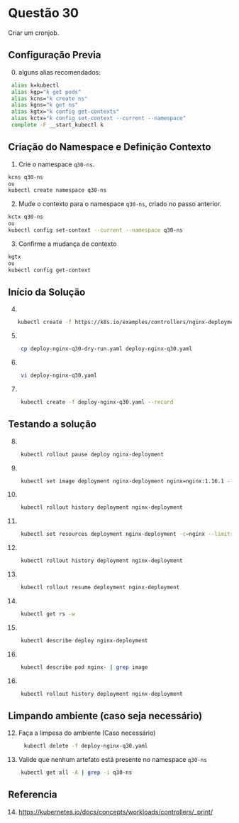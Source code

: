 # Questão 30

Criar um cronjob.

## Configuração Previa
0. alguns alias recomendados:
```bash
 alias k=kubectl
 alias kgp="k get pods"
 alias kcns="k create ns"
 alias kgns="k get ns"
 alias kgtx="k config get-contexts"
 alias kctx="k config set-context --current --namespace"
 complete -F __start_kubectl k
```

## Criação do Namespace e Definição Contexto 
1. Crie o namespace `q30-ns`.
```bash
kcns q30-ns
ou
kubectl create namespace q30-ns
```
2. Mude o contexto para o namespace `q30-ns`, criado no passo anterior.
```bash
kctx q30-ns
ou
kubectl config set-context --current --namespace q30-ns
```
3. Confirme a mudança de contexto
```bash
kgtx
ou
kubectl config get-context
```

## Início da Solução
4. 
```bash
   kubectl create -f https://k8s.io/examples/controllers/nginx-deployment.yaml --dry-run=client -o yaml > deploy-nginx-q30-dry-run.yaml
```
5. 
```bash
    cp deploy-nginx-q30-dry-run.yaml deploy-nginx-q30.yaml
```
6. 
```bash
    vi deploy-nginx-q30.yaml
```
7. 
```bash
    kubectl create -f deploy-nginx-q30.yaml --record 
```

## Testando a solução
8. 
```bash
    kubectl rollout pause deploy nginx-deployment
```
9. 
```bash
    kubectl set image deployment nginx-deployment nginx=nginx:1.16.1 --record
```
10. 
```bash
    kubectl rollout history deployment nginx-deployment
```
11. 
```bash
    kubectl set resources deployment nginx-deployment -c=nginx --limits=cpu=200m,memory=512Mi --record
```
12. 
```bash
    kubectl rollout history deployment nginx-deployment
```
13. 
```bash
    kubectl rollout resume deployment nginx-deployment
```
14. 
```bash
    kubectl get rs -w
```
15. 
```bash
    kubectl describe deploy nginx-deployment
```
16. 
```bash
    kubectl describe pod nginx- | grep image
```
16. 
```bash
    kubectl rollout history deployment nginx-deployment
```

## Limpando ambiente (caso seja necessário)
12. Faça a limpesa do ambiente (Caso necessário)
```bash
     kubectl delete -f deploy-nginx-q30.yaml
```
13. Valide que nenhum artefato está presente no namespace `q30-ns`
```bash
    kubectl get all -A | grep -i q30-ns
```

## Referencia
14. https://kubernetes.io/docs/concepts/workloads/controllers/_print/